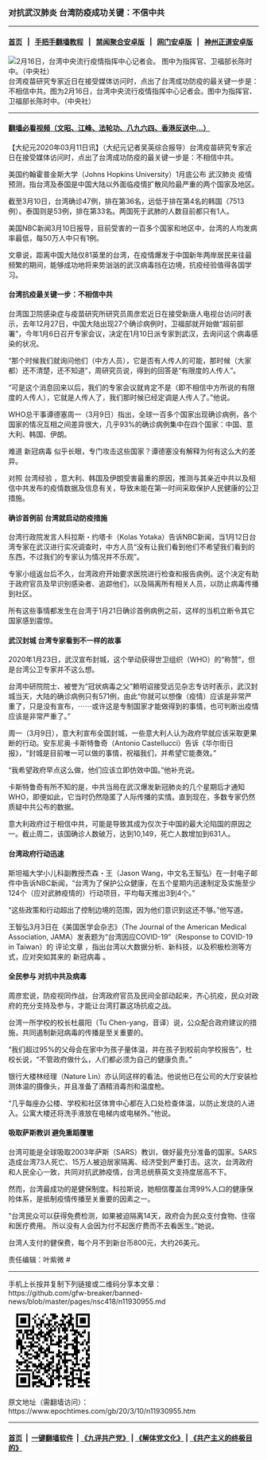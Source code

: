 ### 对抗武汉肺炎 台湾防疫成功关键：不信中共
------------------------

#### [首页](https://github.com/gfw-breaker/banned-news/blob/master/README.md) &nbsp;&nbsp;|&nbsp;&nbsp; [手把手翻墙教程](https://github.com/gfw-breaker/guides/wiki) &nbsp;&nbsp;|&nbsp;&nbsp; [禁闻聚合安卓版](https://github.com/gfw-breaker/bn-android) &nbsp;&nbsp;|&nbsp;&nbsp; [网门安卓版](https://github.com/oGate2/oGate) &nbsp;&nbsp;|&nbsp;&nbsp; [神州正道安卓版](https://github.com/SzzdOgate/update) 



<div><img alt="2月16日，台湾中央流行疫情指挥中心记者会。 图中为指挥官、卫福部长陈时中。（中央社）" class="aligncenter wp-post-image" src="https://i.epochtimes.com/assets/uploads/2020/02/20200216PHO0081l-600x400.jpg"/>
<div class="red16 caption">
 台湾疫苗研究专家近日在接受媒体访问时，点出了台湾成功防疫的最关键一步是：不相信中共。图为2月16日，台湾中央流行疫情指挥中心记者会。图中为指挥官、卫福部长陈时中。（中央社）
</div>
</div><hr/>

#### [翻墙必看视频（文昭、江峰、法轮功、八九六四、香港反送中...）](https://github.com/gfw-breaker/banned-news/blob/master/pages/link3.md)

<div><p>
 【大纪元2020年03月11日讯】（大纪元记者吴英综合报导）台湾疫苗研究专家近日在接受媒体访问时，点出了台湾成功防疫的最关键一步是：不相信中共。
</p>
<p>
 美国约翰霍普金斯大学（Johns Hopkins University）1月底公布
 <ok href="https://www.epochtimes.com/gb/tag/%E6%AD%A6%E6%B1%89%E8%82%BA%E7%82%8E.html">
  武汉肺炎
 </ok>
 疫情预测，指台湾及泰国是中国大陆以外面临疫情扩散风险最严重的两个国家及地区。
</p>
<p>
 截至3月10日，台湾确诊47例，排在第36名，远低于排在第4名的韩国（7513例）。泰国则是53例，排在第33名。两国死于武肺的人数目前都只有1人。
</p>
<p>
 美国NBC新闻3月10日报导，目前受害的一百多个国家和地区中，台湾的人均发病率最低，每50万人中只有1例。
</p>
<p>
 文章说，距离中国大陆仅81英里的台湾，在疫情爆发于中国新年两岸居民来往最频繁的期间，能够成功地将来势汹汹的武汉病毒挡在边境，抗疫经验值得各国学习。
</p>
<h4>
 <strong>
  台湾抗疫最关键一步：不相信中共
 </strong>
</h4>
<p>
 台湾国卫院感染症与疫苗研究所研究员周彦宏近日在接受新唐人电视台访问时表示，去年12月27日，中国大陆出现27个确诊病例时，卫福部就开始做“超前部署”，今年1月6日召开专家会议，决定在1月10日派专家到武汉，去询问这个病毒感染的状况。
</p>
<p>
 “那个时候我们就询问他们（中方人员），它是否有人传人的可能，那时候（大家都）还不清楚，还不知道”，周研究员说，得到的回答是“有限度的人传人”。
</p>
<p>
 “可是这个消息回来以后，我们的专家会议就肯定不是（即不相信中方所说的有限度的人传人），它就是人传人了，我们那时候已经定调是人传人了。”他说。
</p>
<p>
 WHO总干事谭德塞周一（3月9日）指出，全球一百多个国家出现确诊病例，各个国家的情况互相之间差异很大，几乎93%的确诊病例集中在四个国家：中国、意大利、韩国、伊朗。
</p>
<p>
 难道
 <ok href="https://www.epochtimes.com/gb/tag/%E6%96%B0%E5%86%A0%E7%97%85%E6%AF%92.html">
  新冠病毒
 </ok>
 似乎长眼，专门攻击这些国家？谭德塞没有解释为何有这么大的差异。
</p>
<p>
 对照
 <ok href="https://www.epochtimes.com/gb/tag/%E5%8F%B0%E6%B9%BE%E7%BB%8F%E9%AA%8C.html">
  台湾经验
 </ok>
 ，意大利、韩国及伊朗受害最重的原因，推测与其亲近中共以及相信中共发布的疫情数据及信息有关，导致未能在第一时间采取保护人民健康的公卫措施。
</p>
<h4>
 <strong>
  确诊首例前
 </strong>
 <strong>
  台湾就启动防疫措施
 </strong>
</h4>
<p>
 台湾行政院发言人科拉斯・约塔卡（Kolas Yotaka）告诉NBC新闻，当1月12日台湾专家在武汉进行实况调查时，中方人员“没有让我们看到他们不希望我们看到的东西，不过我们的专家认为情况并不乐观”。
</p>
<p>
 专家小组返台后不久，台湾政府开始要求医院进行检查和报告病例。这个决定有助于政府官员及早识别感染者、追踪他们，以及隔离所有相关人员，以防止病毒传播到社区。
</p>
<p>
 所有这些事情都发生在台湾于1月21日确诊首例病例之前，这样的当机立断令其它国家感到震惊。
</p>
<h4>
 <strong>
  武汉封城
 </strong>
 <strong>
  台湾专家看到不一样的故事
 </strong>
</h4>
<p>
 2020年1月23日，武汉宣布封城，这个举动获得世卫组织（WHO）的“称赞”，但是台湾公卫专家并不这么想。
</p>
<p>
 台湾中研院院士、被誉为“冠状病毒之父”赖明诏接受远见杂志专访时表示，武汉封城当天，大陆的确诊病例只有571例，由此“你就可以想像（疫情）应该是非常严重了，只是没有宣布，⋯⋯或许这是专制国家才能做得到的事情，也可判断出疫情应该是非常严重了。”
</p>
<p>
 周一（3月9日），意大利宣布全国封城，一些意大利人认为政府早就应该采取更果断的行动。安东尼奥·卡斯特鲁奇（Antonio Castellucci）告诉《华尔街日报》，“封城是目前唯一可以做的事情，祝福我们，并希望它能奏效。”
</p>
<p>
 “我希望政府早点这么做，他们应该立即仿效中国。”他补充说。
</p>
<p>
 卡斯特鲁奇有所不知的是，中共当局在武汉爆发新冠肺炎的几个星期后才通知WHO，即便如此，它当时仍然隐匿了人际传播的实情。直到现在，多数专家仍然质疑中共公布的数据。
</p>
<p>
 意大利政府过于相信中共，可能是导致其成为仅次于中国的最大沦陷国的原因之一。截止周二，该国确诊人数破万，达到10,149，死亡人数增加到631人。
</p>
<h4>
 <strong>
  台湾政府行动迅速
 </strong>
</h4>
<p>
 斯坦福大学小儿科副教授杰森・王（Jason Wang，中文名王智弘）在一封电子邮件中告诉NBC新闻，“台湾为了保护公众健康，在五个星期内迅速制定及实施至少124个（应对武肺疫情的）行动项目，平均每天推出3到4个。”
</p>
<p>
 “这些政策和行动超出了控制边境的范围，因为他们意识到这还不够。”他写道。
</p>
<p>
 王智弘3月3日在《美国医学会杂志》（The Journal of the American Medical Association, JAMA）发表题为“台湾因应COVID-19”（Response to COVID-19 in Taiwan）的
 <ok href="https://www.epochtimes.com/gb/20/3/4/n11913421.htm" rel="noopener noreferrer" target="_blank">
  评论文章
 </ok>
 ，指出台湾以大数据分析、新科技，以及积极检测等方式，应对突如其来的
 <ok href="https://www.epochtimes.com/gb/tag/%E6%96%B0%E5%86%A0%E7%97%85%E6%AF%92.html">
  新冠病毒
 </ok>
 。
</p>
<h4>
 全民参与 对抗中共及病毒
</h4>
<p>
 周彦宏说，防疫视同作战，台湾政府官员及民间全部动起来，齐心抗疫，民众对政府的充分支持及参与，才能让台湾打赢这场抗疫之战。
</p>
<p>
 台湾一所学校的校长杜晨阳（Tu Chen-yang，音译）说，公众配合政府建议的措施，共同遏制新冠病毒的传播是至关重要的。
</p>
<p>
 “我们超过95%的父母会在家中为孩子量体温，并在孩子到校前向学校报告”，杜校长说，“不管政府做什么，人们都必须为自己的健康负责。”
</p>
<p>
 银行大楼林经理（Nature Lin）亦认同这样的看法。他说他已在公司的大厅安装检测体温的摄像头，并且准备了酒精消毒剂和温度枪。
</p>
<p>
 “几乎每座办公楼、学校和社区体育中心都在入口处检查体温，以防止发烧的人进入。公寓大楼还将洗手液放在电梯内或电梯外。”他说。
</p>
<h4>
 <strong>
  吸取萨斯教训 避免重蹈覆辙
 </strong>
</h4>
<p>
 台湾可能是全球吸取2003年萨斯（SARS）教训，做好最充分准备的国家。SARS造成台湾73人死亡、15万人被迫居家隔离、经济受到严重打击。这次，台湾政府和人民全心一致，共同对抗武肺疫情，台湾总统蔡英文支持度居高不下。
</p>
<p>
 然而，台湾最成功的是健保制度。科拉斯说，她相信覆盖台湾99%人口的健康保险体系，是抵制疫情传播至关重要的因素之一。
</p>
<p>
 “台湾民众可以获得免费检测，如果被迫隔离14天，政府会为民众支付食物、住宿和医疗费用。 所以没有人会因为付不起医疗费而不去看医生。”她说。
</p>
<p>
 台湾人支付的健保费，每个月不到新台币800元，大约26美元。
</p>
<p>
 责任编辑：叶紫微 #
</p>
</div>
<hr/>
手机上长按并复制下列链接或二维码分享本文章：<br/>
https://github.com/gfw-breaker/banned-news/blob/master/pages/nsc418/n11930955.md <br/>
<a href='https://github.com/gfw-breaker/banned-news/blob/master/pages/nsc418/n11930955.md'><img src='https://github.com/gfw-breaker/banned-news/blob/master/pages/nsc418/n11930955.md.png'/></a> <br/>
原文地址（需翻墙访问）：https://www.epochtimes.com/gb/20/3/10/n11930955.htm


------------------------
#### [首页](https://github.com/gfw-breaker/banned-news/blob/master/README.md) &nbsp;|&nbsp; [一键翻墙软件](https://github.com/gfw-breaker/nogfw/blob/master/README.md) &nbsp;| [《九评共产党》](https://github.com/gfw-breaker/9ping.md/blob/master/README.md#九评之一评共产党是什么) | [《解体党文化》](https://github.com/gfw-breaker/jtdwh.md/blob/master/README.md) | [《共产主义的终极目的》](https://github.com/gfw-breaker/gczydzjmd.md/blob/master/README.md)


<img src='http://gfw-breaker.win/banned-news/pages/nsc418/n11930955.md' width='0px' height='0px'/>